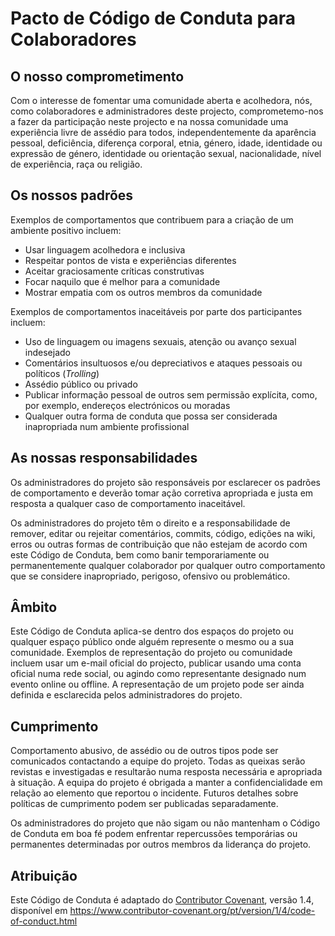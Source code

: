
# Pacto de Código de Conduta para Colaboradores

## O nosso comprometimento

Com o interesse de fomentar uma comunidade aberta e acolhedora, nós, como colaboradores e
administradores deste projecto, comprometemo-nos a fazer da participação neste projecto e na nossa
comunidade uma experiência livre de assédio para todos, independentemente da aparência pessoal,
deficiência, diferença corporal, etnia, género, idade, identidade ou expressão de género,
identidade ou orientação sexual, nacionalidade, nível de experiência, raça ou religião.


## Os nossos padrões

Exemplos de comportamentos que contribuem para a criação de um ambiente positivo incluem:

* Usar linguagem acolhedora e inclusiva
* Respeitar pontos de vista e experiências diferentes
* Aceitar graciosamente críticas construtivas
* Focar naquilo que é melhor para a comunidade
* Mostrar empatia com os outros membros da comunidade

Exemplos de comportamentos inaceitáveis por parte dos participantes incluem:

* Uso de linguagem ou imagens sexuais, atenção ou avanço sexual indesejado
* Comentários insultuosos e/ou depreciativos e ataques pessoais ou políticos (*Trolling*)
* Assédio público ou privado
* Publicar informação pessoal de outros sem permissão explícita, como, por exemplo, endereços
electrónicos ou moradas
* Qualquer outra forma de conduta que possa ser considerada inapropriada num ambiente profissional


## As nossas responsabilidades

Os administradores do projeto são responsáveis por esclarecer os padrões de comportamento e deverão
tomar ação corretiva apropriada e justa em resposta a qualquer caso de comportamento inaceitável.

Os administradores do projeto têm o direito e a responsabilidade de remover, editar ou rejeitar
comentários, commits, código, edições na wiki, erros ou outras formas de contribuição que não
estejam de acordo com este Código de Conduta, bem como banir temporariamente ou permanentemente
qualquer colaborador por qualquer outro comportamento que se considere inapropriado, perigoso,
ofensivo ou problemático.


## Âmbito

Este Código de Conduta aplica-se dentro dos espaços do projeto ou qualquer espaço público onde
alguém represente o mesmo ou a sua comunidade. Exemplos de representação do projeto ou comunidade
incluem usar um e-mail oficial do projecto, publicar usando uma conta oficial numa rede social,
ou agindo como representante designado num evento online ou offline. A representação de um projeto
pode ser ainda definida e esclarecida pelos administradores do projeto.


## Cumprimento

Comportamento abusivo, de assédio ou de outros tipos pode ser comunicados contactando a equipe do
projeto. Todas as queixas serão revistas e investigadas e resultarão numa resposta necessária e
apropriada à situação. A equipa do projeto é obrigada a manter a confidencialidade em relação ao
elemento que reportou o incidente. Futuros detalhes sobre políticas de cumprimento podem ser
publicadas separadamente.

Os administradores do projeto que não sigam ou não mantenham o Código de Conduta em boa fé podem
enfrentar repercussões temporárias ou permanentes determinadas por outros membros da liderança do
projeto.


## Atribuição

Este Código de Conduta é adaptado do [Contributor Covenant](https://www.contributor-covenant.org),
versão 1.4, disponível em https://www.contributor-covenant.org/pt/version/1/4/code-of-conduct.html
